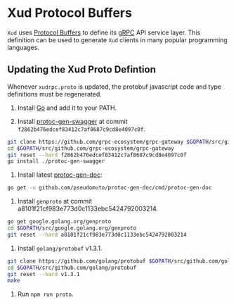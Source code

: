 # Xud Protocol Buffers

`Xud` uses [Protocol Buffers](https://developers.google.com/protocol-buffers/) to define its [gRPC](https://grpc.io/) API service layer. This definition can be used to generate `Xud` clients in many popular programming languages.

## Updating the Xud Proto Defintion

Whenever `xudrpc.proto` is updated, the protobuf javascript code and type definitions must be regenerated.

1. Install [Go](https://golang.org/doc/install) and add it to your PATH.

1. Install [protoc-gen-swagger](https://github.com/grpc-ecosystem/grpc-gateway) at commit `f2862b476edcef83412c7af8687c9cd8e4097c0f`.

```bash
git clone https://github.com/grpc-ecosystem/grpc-gateway $GOPATH/src/github.com/grpc-ecosystem/grpc-gateway
cd $GOPATH/src/github.com/grpc-ecosystem/grpc-gateway
git reset --hard f2862b476edcef83412c7af8687c9cd8e4097c0f
go install ./protoc-gen-swagger
```

1. Install latest [protoc-gen-doc](https://github.com/pseudomuto/protoc-gen-doc):

```bash
go get -u github.com/pseudomuto/protoc-gen-doc/cmd/protoc-gen-doc
```

1. Install `genproto` at commit a8101f21cf983e773d0c1133ebc5424792003214.

```bash
go get google.golang.org/genproto
cd $GOPATH/src/google.golang.org/genproto
git reset --hard a8101f21cf983e773d0c1133ebc5424792003214
```

1. Install `golang/protobuf` v1.3.1.

```bash
git clone https://github.com/golang/protobuf $GOPATH/src/github.com/golang/protobuf
cd $GOPATH/src/github.com/golang/protobuf
git reset --hard v1.3.1
make
```

1. Run `npm run proto`.
